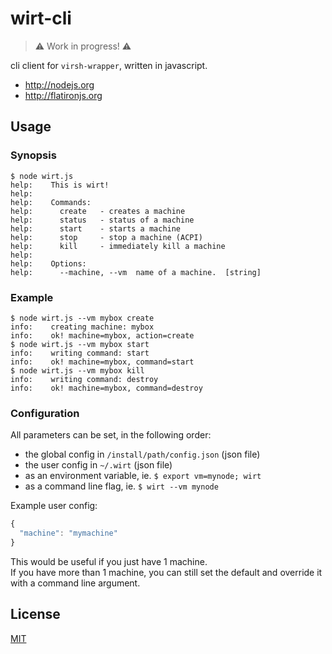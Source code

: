 # wirt-cli


> :warning:  Work in progress!  :warning:


cli client for `virsh-wrapper`, written in javascript.

- <http://nodejs.org>
- <http://flatironjs.org>

## Usage

### Synopsis

```shell
$ node wirt.js
help:    This is wirt!
help:    
help:    Commands:
help:      create   - creates a machine
help:      status   - status of a machine
help:      start    - starts a machine
help:      stop     - stop a machine (ACPI)
help:      kill     - immediately kill a machine
help:    
help:    Options:
help:      --machine, --vm  name of a machine.  [string]
```

### Example

```shell
$ node wirt.js --vm mybox create
info:    creating machine: mybox
info:    ok! machine=mybox, action=create
$ node wirt.js --vm mybox start
info:    writing command: start
info:    ok! machine=mybox, command=start
$ node wirt.js --vm mybox kill
info:    writing command: destroy
info:    ok! machine=mybox, command=destroy
```

### Configuration

All parameters can be set, in the following order:

- the global config in `/install/path/config.json` (json file)
- the user config in `~/.wirt` (json file)
- as an environment variable, ie. `$ export vm=mynode; wirt`
- as a command line flag, ie. `$ wirt --vm mynode`

Example user config:

```js
{
  "machine": "mymachine"
}

```

This would be useful if you just have 1 machine.  
If you have more than 1 machine, you can still set the default and override it with a command line argument.

## License

[MIT](http://opensource.org/licenses/MIT)